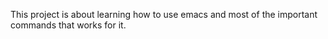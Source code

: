 This project is about learning how to use emacs and most of the important commands that works for it.